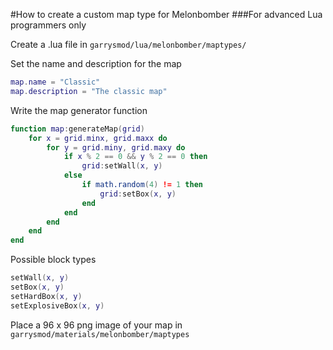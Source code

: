 #How to create a custom map type for Melonbomber
###For advanced Lua programmers only

Create a .lua file in `garrysmod/lua/melonbomber/maptypes/`

Set the name and description for the map
```lua
map.name = "Classic"
map.description = "The classic map"
```

Write the map generator function
```lua
function map:generateMap(grid)
	for x = grid.minx, grid.maxx do
		for y = grid.miny, grid.maxy do
			if x % 2 == 0 && y % 2 == 0 then
				grid:setWall(x, y)
			else
				if math.random(4) != 1 then
					grid:setBox(x, y)
				end
			end
		end 
	end
end
```

Possible block types
```lua
setWall(x, y)
setBox(x, y)
setHardBox(x, y)
setExplosiveBox(x, y)
```

Place a 96 x 96 png image of your map in `garrysmod/materials/melonbomber/maptypes`